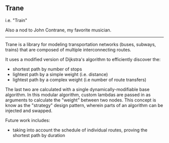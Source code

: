 ## Trane

i.e. "Train"

Also a nod to John Contrane, my favorite musician.

<hr>

Trane is a library for modeling transportation networks (buses, subways, trains) that are composed of multiple interconnecting routes.

It uses a modified version of Dijkstra's algorithm to efficiently discover the:

- shortest path by number of stops
- lightest path by a simple weight (i.e. distance)
- lightest path by a complex weight (i.e number of route transfers)

The last two are calculated with a single dynamically-modifiable base algorithm. In this modular algorithm, custom lambdas are passed in as arguments to calculate the "weight" between two nodes. This concept is know as the "strategy" design pattern, wherein parts of an algorithm can be injected and swapped.


Future work includes:

- taking into account the schedule of individual routes, proving the shortest path by duration